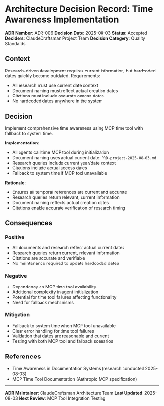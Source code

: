 # Architecture Decision Record: Time Awareness Implementation

**ADR Number**: ADR-006
**Decision Date**: 2025-08-03
**Status**: Accepted
**Deciders**: ClaudeCraftsman Project Team
**Decision Category**: Quality Standards

## Context

Research-driven development requires current information, but hardcoded dates quickly become outdated. Requirements:

- All research must use current date context
- Document naming must reflect actual creation dates
- Citations must include accurate access dates
- No hardcoded dates anywhere in the system

## Decision

Implement comprehensive time awareness using MCP time tool with fallback to system time.

**Implementation**:
- All agents call time MCP tool during initialization
- Document naming uses actual current date: `PRD-project-2025-08-03.md`
- Research queries include current year/date context
- Citations include actual access dates
- Fallback to system time if MCP tool unavailable

**Rationale**:
- Ensures all temporal references are current and accurate
- Research queries return relevant, current information
- Document naming reflects actual creation dates
- Citations enable accurate verification of research timing

## Consequences

### Positive
- All documents and research reflect actual current dates
- Research queries return current, relevant information
- Citations are accurate and verifiable
- No maintenance required to update hardcoded dates

### Negative
- Dependency on MCP time tool availability
- Additional complexity in agent initialization
- Potential for time tool failures affecting functionality
- Need for fallback mechanisms

### Mitigation
- Fallback to system time when MCP tool unavailable
- Clear error handling for time tool failures
- Validation that dates are reasonable and current
- Testing with both MCP tool and fallback scenarios

## References
- Time Awareness in Documentation Systems (research conducted 2025-08-03)
- MCP Time Tool Documentation (Anthropic MCP specification)

---
**ADR Maintainer**: ClaudeCraftsman Architecture Team
**Last Updated**: 2025-08-03
**Next Review**: MCP Tool Integration Testing
